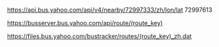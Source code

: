 https://api.bus.yahoo.com/api/v4/nearby/72997333/zh/lon/lat
72997613

https://busserver.bus.yahoo.com/api/route/(route_key)

https://files.bus.yahoo.com/bustracker/routes/(route_key)_zh.dat